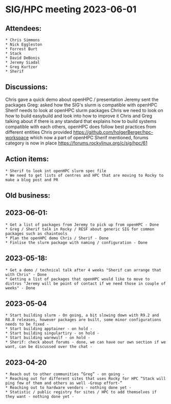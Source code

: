 # SIG/HPC meeting 2023-06-01

## Attendees:
    * Chris Simmons
    * Nick Eggleston
    * Forrest Burt
    * Stack
    * David DeBonis
    * Jeremy Siadal
    * Greg Kurtzer
    * Sherif

## Discussions:

Chris gave a quick demo about openHPC / presentation 
Jeremy sent the packages
Greg: asked how the SIG's slurm is compatible with openHPC
Sherif needs to look at openHPC slurm packages
Chris we need to look on how to build easybuild and look into how to improve it
Chris and Greg talking about if there is any standard that explains how to build systems compatible with each others, openHPC does follow best practices from different entities
Chris provided https://github.com/holgerBerger/hpc-workspace which now a part of openHPC
Sherif mentioned, forums category is now in place https://forums.rockylinux.org/c/sig/hpc/61

## Action items:
    * Sherif to look int openHPC slurm spec file
    * We need to get lists of centres and HPC that are moving to Rocky to make a blog post and PR

## Old business:

## 2023-06-01:

    * Get a list of packages from Jeremy to pick up from openHPC - Done
    * Greg / Sherif talk in Rocky / RESF about generic SIG for common packages such as chaintools
    * Plan the openHPC demo Chris / Sherif - Done
    * Finlise the slurm package with naming / configuration - Done

## 2023-05-18:
    * Get a demo / technical talk after 4 weeks "Sherif can arrange that with Chris" - Done
    * Getting a list of packages that openHPC would like to move to distros "Jeremy will be point of contact if we need those in couple of weeks" - Done

## 2023-05-04
    * Start building slurm - On going, a bit slowing down with R9.2 and R8.8 releases, however packages are built, some minor configurations needs to be fixed -
    * Start building apptainer - on hold -
    * Start building singulartiry - on hold -
    * Start building warewulf - on hold -
    * Sherif: check about forums - done, we can have our own section if we want, can be discussed over the chat -

## 2023-04-20
    * Reach out to other communities “Greg” - on going -
    * Reaching out for different sites that uses Rocky for HPC “Stack will ping few of them and others as well -Group effort-”
    * Reaching out to hardware vendors - nothing done yet -
    * Statistic / public registry for sites / HPC to add themselves if they want - nothing done yet -
